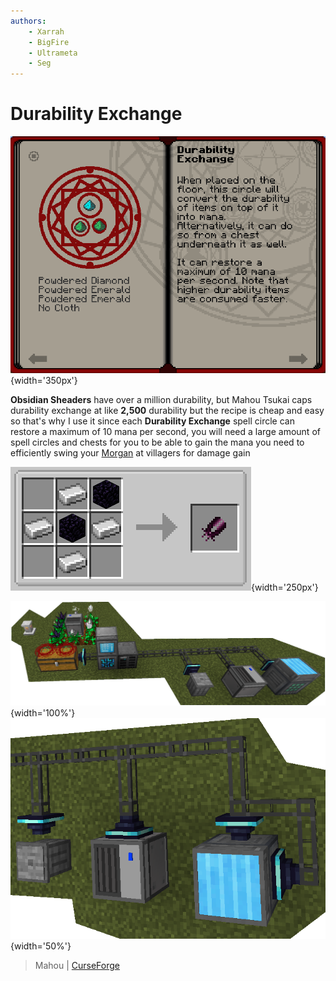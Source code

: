 ```yaml
---
authors:
    - Xarrah
    - BigFire
    - Ultrameta
    - Seg
---
```


# Durability Exchange

![](img/1OVE1lueN1AjJMIP34HziErTvnZV541XialIefW26.png){width='350px'}

**Obsidian Sheaders** have over a million durability, but Mahou Tsukai caps durability exchange at like **2,500** durability but the recipe is cheap and easy so that's why I use it since each **Durability Exchange** spell circle can restore a maximum of 10 mana per second, you will need a large amount of spell circles and chests for you to be able to gain the mana you need to efficiently swing your [Morgan](morgan.md) at villagers for damage gain

![](img/19x8mkwnyPM5gGXRtMIFDoEm6RxbdVsm8f68YVHLS.png){width='250px'}

![](img/1Qz7SbhIHuMc-wjIUBM5BUpk_hQr7W9sowelgs2iJ.png){width='100%'}
![](img/1jdrxXu6WP3juU1AV7fvgO9jEdB_sxVBsFxslxN_U.png){width='50%'}

> Mahou | [CurseForge](https://legacy.curseforge.com/minecraft/mc-mods/mahou-tsukai)